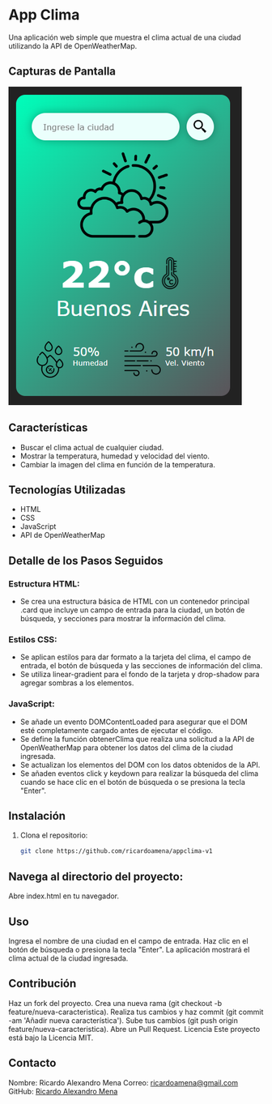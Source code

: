 # App Clima

Una aplicación web simple que muestra el clima actual de una ciudad utilizando la API de OpenWeatherMap.

## Capturas de Pantalla

![](appclima.png)

## Características

- Buscar el clima actual de cualquier ciudad.
- Mostrar la temperatura, humedad y velocidad del viento.
- Cambiar la imagen del clima en función de la temperatura.

## Tecnologías Utilizadas

- HTML
- CSS
- JavaScript
- API de OpenWeatherMap

## Detalle de los Pasos Seguidos

### Estructura HTML:

- Se crea una estructura básica de HTML con un contenedor principal .card que incluye un campo de entrada para la ciudad, un botón de búsqueda, y secciones para mostrar la información del clima.

### Estilos CSS:

- Se aplican estilos para dar formato a la tarjeta del clima, el campo de entrada, el botón de búsqueda y las secciones de información del clima.
- Se utiliza linear-gradient para el fondo de la tarjeta y drop-shadow para agregar sombras a los elementos.

### JavaScript:

- Se añade un evento DOMContentLoaded para asegurar que el DOM esté completamente cargado antes de ejecutar el código.
- Se define la función obtenerClima que realiza una solicitud a la API de OpenWeatherMap para obtener los datos del clima de la ciudad ingresada.
- Se actualizan los elementos del DOM con los datos obtenidos de la API.
- Se añaden eventos click y keydown para realizar la búsqueda del clima cuando se hace clic en el botón de búsqueda o se presiona la tecla "Enter".

## Instalación

1. Clona el repositorio:
   ```bash
   git clone https://github.com/ricardoamena/appclima-v1
   ```

## Navega al directorio del proyecto:

Abre index.html en tu navegador.

## Uso

Ingresa el nombre de una ciudad en el campo de entrada.
Haz clic en el botón de búsqueda o presiona la tecla "Enter".
La aplicación mostrará el clima actual de la ciudad ingresada.

## Contribución

Haz un fork del proyecto.
Crea una nueva rama (git checkout -b feature/nueva-caracteristica).
Realiza tus cambios y haz commit (git commit -am 'Añadir nueva característica').
Sube tus cambios (git push origin feature/nueva-caracteristica).
Abre un Pull Request.
Licencia
Este proyecto está bajo la Licencia MIT.

## Contacto

Nombre: Ricardo Alexandro Mena
Correo: ricardoamena@gmail.com
GitHub: [Ricardo Alexandro Mena](https://github.com/ricardoamena)
